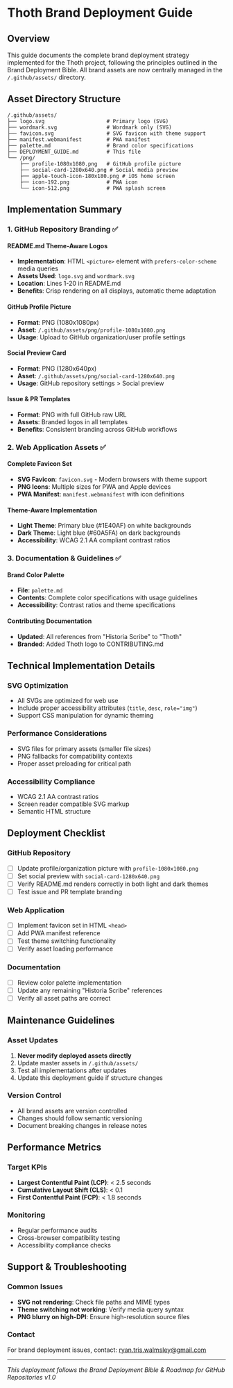 # Thoth Brand Deployment Guide

## Overview

This guide documents the complete brand deployment strategy implemented for the Thoth project, following the principles outlined in the Brand Deployment Bible. All brand assets are now centrally managed in the `/.github/assets/` directory.

## Asset Directory Structure

```
/.github/assets/
├── logo.svg                    # Primary logo (SVG)
├── wordmark.svg                # Wordmark only (SVG)
├── favicon.svg                 # SVG favicon with theme support
├── manifest.webmanifest        # PWA manifest
├── palette.md                  # Brand color specifications
├── DEPLOYMENT_GUIDE.md         # This file
└── /png/
    ├── profile-1080x1080.png   # GitHub profile picture
    ├── social-card-1280x640.png # Social media preview
    ├── apple-touch-icon-180x180.png # iOS home screen
    ├── icon-192.png            # PWA icon
    └── icon-512.png            # PWA splash screen
```

## Implementation Summary

### 1. GitHub Repository Branding ✅

#### README.md Theme-Aware Logos
- **Implementation**: HTML `<picture>` element with `prefers-color-scheme` media queries
- **Assets Used**: `logo.svg` and `wordmark.svg`
- **Location**: Lines 1-20 in README.md
- **Benefits**: Crisp rendering on all displays, automatic theme adaptation

#### GitHub Profile Picture
- **Format**: PNG (1080x1080px)
- **Asset**: `/.github/assets/png/profile-1080x1080.png`
- **Usage**: Upload to GitHub organization/user profile settings

#### Social Preview Card
- **Format**: PNG (1280x640px)
- **Asset**: `/.github/assets/png/social-card-1280x640.png`
- **Usage**: GitHub repository settings > Social preview

#### Issue & PR Templates
- **Format**: PNG with full GitHub raw URL
- **Assets**: Branded logos in all templates
- **Benefits**: Consistent branding across GitHub workflows

### 2. Web Application Assets ✅

#### Complete Favicon Set
- **SVG Favicon**: `favicon.svg` - Modern browsers with theme support
- **PNG Icons**: Multiple sizes for PWA and Apple devices
- **PWA Manifest**: `manifest.webmanifest` with icon definitions

#### Theme-Aware Implementation
- **Light Theme**: Primary blue (#1E40AF) on white backgrounds
- **Dark Theme**: Light blue (#60A5FA) on dark backgrounds
- **Accessibility**: WCAG 2.1 AA compliant contrast ratios

### 3. Documentation & Guidelines ✅

#### Brand Color Palette
- **File**: `palette.md`
- **Contents**: Complete color specifications with usage guidelines
- **Accessibility**: Contrast ratios and theme specifications

#### Contributing Documentation
- **Updated**: All references from "Historia Scribe" to "Thoth"
- **Branded**: Added Thoth logo to CONTRIBUTING.md

## Technical Implementation Details

### SVG Optimization
- All SVGs are optimized for web use
- Include proper accessibility attributes (`title`, `desc`, `role="img"`)
- Support CSS manipulation for dynamic theming

### Performance Considerations
- SVG files for primary assets (smaller file sizes)
- PNG fallbacks for compatibility contexts
- Proper asset preloading for critical path

### Accessibility Compliance
- WCAG 2.1 AA contrast ratios
- Screen reader compatible SVG markup
- Semantic HTML structure

## Deployment Checklist

### GitHub Repository
- [ ] Update profile/organization picture with `profile-1080x1080.png`
- [ ] Set social preview with `social-card-1280x640.png`
- [ ] Verify README.md renders correctly in both light and dark themes
- [ ] Test issue and PR template branding

### Web Application
- [ ] Implement favicon set in HTML `<head>`
- [ ] Add PWA manifest reference
- [ ] Test theme switching functionality
- [ ] Verify asset loading performance

### Documentation
- [ ] Review color palette implementation
- [ ] Update any remaining "Historia Scribe" references
- [ ] Verify all asset paths are correct

## Maintenance Guidelines

### Asset Updates
1. **Never modify deployed assets directly**
2. Update master assets in `/.github/assets/`
3. Test all implementations after updates
4. Update this deployment guide if structure changes

### Version Control
- All brand assets are version controlled
- Changes should follow semantic versioning
- Document breaking changes in release notes

## Performance Metrics

### Target KPIs
- **Largest Contentful Paint (LCP)**: < 2.5 seconds
- **Cumulative Layout Shift (CLS)**: < 0.1
- **First Contentful Paint (FCP)**: < 1.8 seconds

### Monitoring
- Regular performance audits
- Cross-browser compatibility testing
- Accessibility compliance checks

## Support & Troubleshooting

### Common Issues
- **SVG not rendering**: Check file paths and MIME types
- **Theme switching not working**: Verify media query syntax
- **PNG blurry on high-DPI**: Ensure high-resolution source files

### Contact
For brand deployment issues, contact: ryan.tris.walmsley@gmail.com

---

*This deployment follows the Brand Deployment Bible & Roadmap for GitHub Repositories v1.0*
